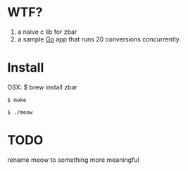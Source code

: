 WTF?
====
1) a naive c lib for zbar
2) a sample [Go](http://golang.org) app that runs 20 conversions concurrently.

Install
=======
OSX:
    $ brew install zbar

    $ make

    $ ./meow

TODO
====
rename meow to something more meaningful
